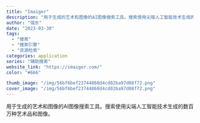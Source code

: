 ```yaml
---
title: "Imaiger"
description: "用于生成的艺术和图像的AI图像搜索工具。搜索使用尖端人工智能技术生成的数百万种艺术品和图像。"
author: "瑞东"
date: "2023-03-30"
tags:
  - "搜索"
  - "搜索引擎"
  - "资源检索"
categories: application
series: "辅助搜索"
website_link: "https://imaiger.com/"
color: "#666"

thumb_image: "/img/56bf6bef23744860d4cd02ba97d08f72.png"
cover_image: "/img/56bf6bef23744860d4cd02ba97d08f72.png"
---
```


用于生成的艺术和图像的AI图像搜索工具。搜索使用尖端人工智能技术生成的数百万种艺术品和图像。